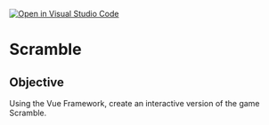 [![Open in Visual Studio Code](https://classroom.github.com/assets/open-in-vscode-f059dc9a6f8d3a56e377f745f24479a46679e63a5d9fe6f495e02850cd0d8118.svg)](https://classroom.github.com/online_ide?assignment_repo_id=7049158&assignment_repo_type=AssignmentRepo)
# Scramble

## Objective
Using the Vue Framework, create an interactive version of the game Scramble.
